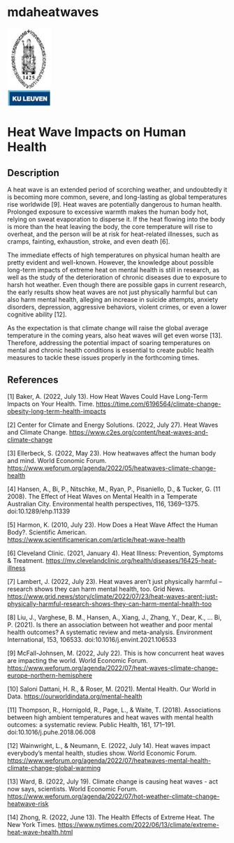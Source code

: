 # mdaheatwaves
<img src="https://github.com/soniasocadagui/mdaheatwaves/blob/main/img/Kuleuven.png" width="100"/>

# Heat Wave Impacts on Human Health
## Description

A heat wave is an extended period of scorching weather, and undoubtedly it is becoming more common, severe, and long-lasting as global temperatures rise worldwide [9]. Heat waves are potentially dangerous to human health. Prolonged exposure to excessive warmth makes the human body hot, relying on sweat evaporation to disperse it. If the heat flowing into the body is more than the heat leaving the body, the core temperature will rise to overheat, and the person will be at risk for heat-related illnesses, such as cramps, fainting, exhaustion, stroke, and even death [6].

The immediate effects of high temperatures on physical human health are pretty evident and well-known. However, the knowledge about possible long-term impacts of extreme heat on mental health is still in research, as well as the study of the deterioration of chronic diseases due to exposure to harsh hot weather. Even though there are possible gaps in current research, the early results show heat waves are not just physically harmful but can also harm mental health, alleging an increase in suicide attempts, anxiety disorders, depression, aggressive behaviors, violent crimes, or even a lower cognitive ability [12].

As the expectation is that climate change will raise the global average temperature in the coming years, also heat waves will get even worse [13]. Therefore, addressing the potential impact of soaring temperatures on mental and chronic health conditions is essential to create public health measures to tackle these issues properly in the forthcoming times.

## References
[1]	Baker, A. (2022, July 13). How Heat Waves Could Have Long-Term Impacts on Your Health. Time. https://time.com/6196564/climate-change-obesity-long-term-health-impacts

[2]	Center for Climate and Energy Solutions. (2022, July 27). Heat Waves and Climate Change. https://www.c2es.org/content/heat-waves-and-climate-change

[3]	Ellerbeck, S. (2022, May 23). How heatwaves affect the human body and mind. World Economic Forum. https://www.weforum.org/agenda/2022/05/heatwaves-climate-change-health

[4]	Hansen, A., Bi, P., Nitschke, M., Ryan, P., Pisaniello, D., & Tucker, G. (11 2008). The Effect of Heat Waves on Mental Health in a Temperate Australian City. Environmental health perspectives, 116, 1369–1375. doi:10.1289/ehp.11339

[5]	Harmon, K. (2010, July 23). How Does a Heat Wave Affect the Human Body?. Scientific American. https://www.scientificamerican.com/article/heat-wave-health

[6]	Cleveland Clinic. (2021, January 4). Heat Illness: Prevention, Symptoms & Treatment. https://my.clevelandclinic.org/health/diseases/16425-heat-illness

[7]	Lambert, J. (2022, July 23). Heat waves aren’t just physically harmful – research shows they can harm mental health, too. Grid News. https://www.grid.news/story/climate/2022/07/23/heat-waves-arent-just-physically-harmful-research-shows-they-can-harm-mental-health-too

[8]	Liu, J., Varghese, B. M., Hansen, A., Xiang, J., Zhang, Y., Dear, K., … Bi, P. (2021). Is there an association between hot weather and poor mental health outcomes? A systematic review and meta-analysis. Environment International, 153, 106533. doi:10.1016/j.envint.2021.106533

[9]	McFall-Johnsen, M. (2022, July 22). This is how concurrent heat waves are impacting the world. World Economic Forum. https://www.weforum.org/agenda/2022/07/heat-waves-climate-change-europe-northern-hemisphere

[10]	Saloni Dattani, H. R., & Roser, M. (2021). Mental Health. Our World in Data. https://ourworldindata.org/mental-health

[11]	Thompson, R., Hornigold, R., Page, L., & Waite, T. (2018). Associations between high ambient temperatures and heat waves with mental health outcomes: a systematic review. Public Health, 161, 171–191. doi:10.1016/j.puhe.2018.06.008

[12]	Wainwright, L., & Neumann, E. (2022, July 14). Heat waves impact everybody’s mental health, studies show. World Economic Forum. https://www.weforum.org/agenda/2022/07/heatwaves-mental-health-climate-change-global-warming

[13]	Ward, B. (2022, July 19). Climate change is causing heat waves - act now says, scientists. World Economic Forum. https://www.weforum.org/agenda/2022/07/hot-weather-climate-change-heatwave-risk

[14]	Zhong, R. (2022, June 13). The Health Effects of Extreme Heat. The New York Times. https://www.nytimes.com/2022/06/13/climate/extreme-heat-wave-health.html
